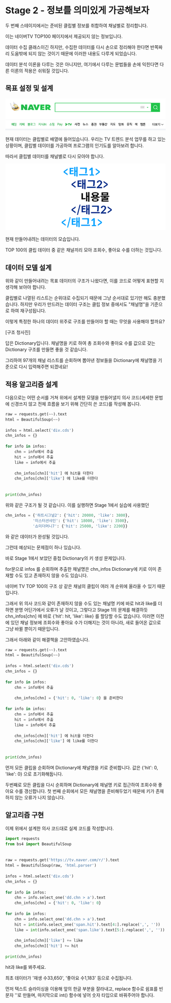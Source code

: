 

# Stage 2 - 정보를 의미있게 가공해보자

두 번째 스테이지에서는 준비된 클립별 정보를 취합하여 채널별로 정리합니다.

이는 네이버TV TOP100 페이지에서 제공되지 않는 정보입니다.

데이터 수집 클래스이긴 하지만, 수집한 데이터를 다시 손으로 정리해야 한다면 반쪽짜리 도움밖에 되지 않는 것이기 때문에 이러한 내용도 다루게 되었습니다.

데이터 분석 이론을 다루는 것은 아니지만, 여기에서 다루는 문법들을 손에 익힌다면 다른 이론의 적용은 쉬워질 것입니다.




## 목표 설정 및 설계

![](../.gitbook/assets/image%20%2840%29.png)

현재 데이터는 클립별로 배열에 들어있습니다. 우리는 TV 트렌드 분석 업무를 하고 있는 상황이며, 클립별 데이터를 가공하여 프로그램의 인기도를 알아보려 합니다.

따라서 클립별 데이터를 채널별로 다시 모아야 합니다.

![](../.gitbook/assets/image%20%2893%29.png)

현재 만들어내려는 데이터의 모습입니다.

TOP 100의 클립 데이터 중 같은 채널끼리 모아 조회수, 좋아요 수를 더하는 것입니다.



## 데이터 모델 설계

위와 같이 만들어내려는 목표 데이터의 구조가 나왔다면, 이를 코드로 어떻게 표현할 지 생각해 보아야 합니다.

클립별로 나열된 리스트는 순위대로 수집되기 때문에 그냥 순서대로 있기만 해도 충분했습니다. 하지만 우리가 만드려는 데이터 구조는 클립 정보 중에서도 "채널명"을 기준으로 하여 재구성됩니다.

이렇게 특정한 하나의 데이터 위주로 구조를 만들어야 할 때는 무엇을 사용해야 할까요?


[구조 청사진]

답은 Dictionary입니다. 채널명을 키로 하여 총 조회수와 좋아요 수를 값으로 갖는 Dictionary 구조를 만들면 좋을 것 같습니다.

그리하여 97개의 채널 리스트를 순회하며 뽑아낸 정보들을 Dictionary에 채널명을 기준으로 다시 입력해주면 되겠네요!



## 적용 알고리즘 설계

다음으로는 어떤 순서를 거쳐 위에서 설계한 모델을 만들어낼지 의사 코드(세세한 문법에 신경쓰지 않고 전체 흐름을 보기 위해 간단히 쓴 코드)를 작성해 봅니다.


```python
raw = requests.get(~~).text
html = BeautifulSoup(~~)

infos = html.select('div.cds')
chn_infos = {}

for info in infos:
    chn = info에서 추출
    hit = info에서 추출
    like = info에서 추출

    chn_infos[chn]['hit'] 에 hit을 더한다
    chn_infos[chn]['like'] 에 like를 더한다


print(chn_infos)
```


위와 같은 구조가 될 것 같습니다. 이를 실행하면 Stage 1에서 실습에 사용했던

```python
chn_infos = {'하트시그널2': {'hit': 20000, 'like': 3800},
            '미스터션샤인': {'hit': 18000, 'like': 3500},
            '쇼미더머니7': {'hit': 25000, 'like': 2200}}
```
와 같은 데이터가 완성될 것입니다.

그런데 예상되는 문제점이 하나 있습니다.

바로 Stage 1에서 보았던 중첩 Dictionary의 키 생성 문제입니다.


for문으로 infos 를 순회하며 추출한 채널명은 chn_infos Dictionary에 키로 이미 존재할 수도 있고 존재하지 않을 수도 있습니다.

네이버 TV TOP 100의 구조 상 같은 채널의 클립이 여러 개 순위에 올라올 수 있기 때문입니다.


그래서 위 의사 코드와 같이 존재하지 않을 수도 있는 채널명 키에 바로 hit과 like를 더하면 분명 어딘가에서 오류가 날 것이고, 
그렇다고 Stage 1의 문제를 해결하듯 chn_infos[chn] 에 바로 {'hit': hit, 'like': like} 를 할당할 수도 없습니다.
이러면 이전에 있던 채널 정보에 조회수와 좋아요 수가 더해지는 것이 아니라, 새로 들어온 값으로 그냥 바뀔 뿐이기 때문입니다.


그래서 아래와 같이 해결책을 고안하였습니다.

```python
raw = requests.get(~~).text
html = BeautifulSoup(~~)

infos = html.select('div.cds')
chn_infos = {}

for info in infos:
    chn = info에서 추출

    chn_infos[chn] = {'hit': 0, 'like': 0} 을 준비한다

for info in infos:
    chn = info에서 추출
    hit = info에서 추출
    like = info에서 추출

    chn_infos[chn]['hit'] 에 hit을 더한다
    chn_infos[chn]['like'] 에 like를 더한다


print(chn_infos)
```

먼저 모든 클립을 순회하며 Dictionary에 채널명을 키로 준비합니다. 값은 {'hit': 0, 'like': 0} 으로 초기화해둡니다.

두번째로 모든 클립을 다시 순회하며 Dictionary에 채널명 키로 접근하여 조회수와 좋아요 수를 갱신합니다. 첫 번째 순회에서 모든 채널명을 준비해두었기 때문에 키가 존재하지 않는 오류가 나지 않습니다. 


## 알고리즘 구현

이제 위에서 설계한 의사 코드대로 실제 코드를 작성합니다.

```python
import requests
from bs4 import BeautifulSoup


raw = requests.get('https://tv.naver.com/r/').text
html = BeautifulSoup(raw, 'html.parser')

infos = html.select('div.cds')
chn_infos = {}

for info in infos:
    chn = info.select_one('dd.chn > a').text
    chn_infos[chn] = {'hit': 0, 'like': 0}

for info in infos:
    chn = info.select_one('dd.chn > a').text
    hit = int(info.select_one('span.hit').text[4:].replace(',', ''))
    like = int(info.select_one('span.like').text[5:].replace(',', ''))

    chn_infos[chn]['like'] += like
    chn_infos[chn]['hit'] += hit

print(chn_infos)
```

hit과 like를 봐주세요.

최초 데이터가 '재생 수33,650', '좋아요 수1,183' 등으로 수집됩니다.

먼저 텍스트 슬라이싱을 이용해 앞의 한글 부분을 잘라내고, replace 함수로 쉼표를 빈 문자 ''로 만들며, 마지막으로 int() 함수에 넣어 숫자 타입으로 바꿔주어야 합니다.